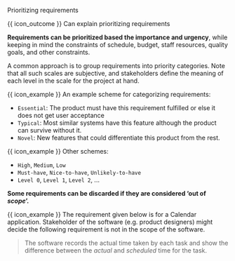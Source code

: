 <span id="title">Prioritizing requirements</span>

<span id="prereqs"></span>

<span id="outcomes">{{ icon_outcome }} Can explain prioritizing requirements</span>

<div id="body">

**Requirements can be prioritized based the importance and urgency**, while keeping in mind the constraints of schedule, budget, staff resources, quality goals, and other constraints.

A common approach is to group requirements into priority categories. Note that all such scales are subjective, and stakeholders define the meaning of each level in the scale for the project at hand.

<box>

{{ icon_example }} An example scheme for categorizing requirements:

* `Essential`:  The product must have this requirement fulfilled or else it does not get user acceptance
* `Typical`:  Most similar systems have this feature although the product can survive without it.
* `Novel`: New features that could differentiate this product from the rest.

{{ icon_example }} Other schemes:

* `High`, `Medium`, `Low`
* `Must-have`, `Nice-to-have`, `Unlikely-to-have`
* `Level 0`, `Level 1`, `Level 2`, ...

</box>

**Some requirements can be discarded if they are considered ‘out of _<tooltip content="the extent to which the software features should go">scope</tooltip>_’.**

<box>

{{ icon_example }} The requirement given below is for a Calendar application. Stakeholder of the software (e.g. product designers) might decide the following requirement is not in the scope of the software.

>The software records the actual time taken by each task and show the difference between the _actual_ and _scheduled_ time for the task.

</box>

</div>

<div id="extras">
</div>
